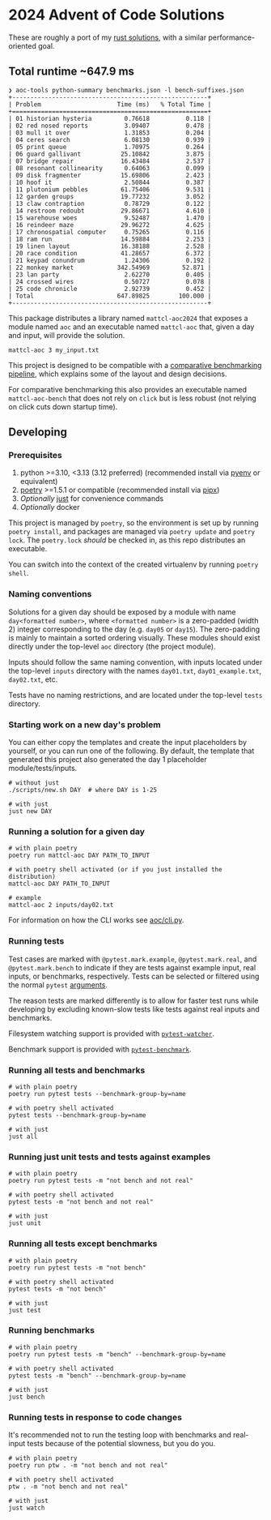 # 2024 Advent of Code Solutions

These are roughly a port of my [rust
solutions](https://github.com/mattcl/aoc2024), with a similar
performance-oriented goal.


## Total runtime ~647.9 ms

```
❯ aoc-tools python-summary benchmarks.json -l bench-suffixes.json
+------------------------------------------------------+
| Problem                     Time (ms)   % Total Time |
+======================================================+
| 01 historian hysteria         0.76618          0.118 |
| 02 red nosed reports          3.09407          0.478 |
| 03 mull it over               1.31853          0.204 |
| 04 ceres search               6.08130          0.939 |
| 05 print queue                1.70975          0.264 |
| 06 guard gallivant           25.10842          3.875 |
| 07 bridge repair             16.43484          2.537 |
| 08 resonant collinearity      0.64063          0.099 |
| 09 disk fragmenter           15.69806          2.423 |
| 10 hoof it                    2.50844          0.387 |
| 11 plutonium pebbles         61.75406          9.531 |
| 12 garden groups             19.77232          3.052 |
| 13 claw contraption           0.78729          0.122 |
| 14 restroom redoubt          29.86671          4.610 |
| 15 warehouse woes             9.52487          1.470 |
| 16 reindeer maze             29.96272          4.625 |
| 17 chronospatial computer     0.75265          0.116 |
| 18 ram run                   14.59884          2.253 |
| 19 linen layout              16.38188          2.528 |
| 20 race condition            41.28657          6.372 |
| 21 keypad conundrum           1.24306          0.192 |
| 22 monkey market            342.54969         52.871 |
| 23 lan party                  2.62270          0.405 |
| 24 crossed wires              0.50727          0.078 |
| 25 code chronicle             2.92739          0.452 |
| Total                       647.89825        100.000 |
+------------------------------------------------------+
```

This package distributes a library named
`mattcl-aoc2024` that
exposes a module named `aoc` and an executable named
`mattcl-aoc` that, given a day and input, will
provide the solution.

```
mattcl-aoc 3 my_input.txt
```


This project is designed to be compatible with a [comparative benchmarking
pipeline](https://github.com/mattcl/aoc-benchmarks/blob/master/SPECIFICATION.md),
which explains some of the layout and design decisions.

For comparative benchmarking this also provides an executable named
`mattcl-aoc-bench` that does not rely on `click` but is less
robust (not relying on click cuts down startup time).


## Developing

### Prerequisites

1. python >=3.10, <3.13 (3.12 preferred) (recommended install via
   [pyenv](https://github.com/pyenv/pyenv) or equivalent)
2. [poetry](https://python-poetry.org/docs/#installing-with-pipx) >=1.5.1 or
   compatible (recommended install via [pipx](https://pypa.github.io/pipx/))
3. _Optionally_ [just](https://github.com/casey/just#packages) for convenience commands
4. _Optionally_ docker


This project is managed by `poetry`, so the environment is set up by running
`poetry install`, and packages are managed via `poetry update` and `poetry
lock`. The `poetry.lock` _should_ be checked in, as this repo distributes an
executable.

You can switch into the context of the created virtualenv by running `poetry
shell`.


### Naming conventions

Solutions for a given day should be exposed by a module with name `day<formatted
number>`, where `<formatted number>` is a zero-padded (width 2) integer
corresponding to the day (e.g. `day05` or `day15`). The zero-padding is mainly
to maintain a sorted ordering visually. These modules should exist directly
under the top-level `aoc` directory (the project module).

Inputs should follow the same naming convention, with inputs located
under the top-level `inputs` directory with the names `day01.txt`,
`day01_example.txt`, `day02.txt`, etc.

Tests have no naming restrictions, and are located under the top-level `tests`
directory.


### Starting work on a new day's problem

You can either copy the templates and create the input placeholders by yourself,
or you can run one of the following. By default, the template that generated
this project also generated the day 1 placeholder module/tests/inputs.

```
# without just
./scripts/new.sh DAY  # where DAY is 1-25

# with just
just new DAY
```


### Running a solution for a given day

```
# with plain poetry
poetry run mattcl-aoc DAY PATH_TO_INPUT

# with poetry shell activated (or if you just installed the distribution)
mattcl-aoc DAY PATH_TO_INPUT

# example
mattcl-aoc 2 inputs/day02.txt
```

For information on how the CLI works see [aoc/cli.py](aoc/cli.py).


### Running tests

Test cases are marked with `@pytest.mark.example`, `@pytest.mark.real`, and
`@pytest.mark.bench` to indicate if they are tests against example input, real
inputs, or benchmarks, respectively. Tests can be selected or filtered using the
normal `pytest`
[arguments](https://docs.pytest.org/en/latest/example/markers.html#mark-run).

The reason tests are marked differently is to allow for faster test runs while
developing by excluding known-slow tests like tests against real inputs and
benchmarks.

Filesystem watching support is provided with
[`pytest-watcher`](https://github.com/olzhasar/pytest-watcher).

Benchmark support is provided with
[`pytest-benchmark`](https://pypi.org/project/pytest-benchmark/).


### Running all tests and benchmarks

```
# with plain poetry
poetry run pytest tests --benchmark-group-by=name

# with poetry shell activated
pytest tests --benchmark-group-by=name

# with just
just all
```


### Running just unit tests and tests against examples

```
# with plain poetry
poetry run pytest tests -m "not bench and not real"

# with poetry shell activated
pytest tests -m "not bench and not real"

# with just
just unit
```


### Running all tests except benchmarks

```
# with plain poetry
poetry run pytest tests -m "not bench"

# with poetry shell activated
pytest tests -m "not bench"

# with just
just test
```


### Running benchmarks

```
# with plain poetry
poetry run pytest tests -m "bench" --benchmark-group-by=name

# with poetry shell activated
pytest tests -m "bench" --benchmark-group-by=name

# with just
just bench
```


### Running tests in response to code changes

It's recommended not to run the testing loop with benchmarks and real-input
tests because of the potential slowness, but you do you.

```
# with plain poetry
poetry run ptw . -m "not bench and not real"

# with poetry shell activated
ptw . -m "not bench and not real"

# with just
just watch
